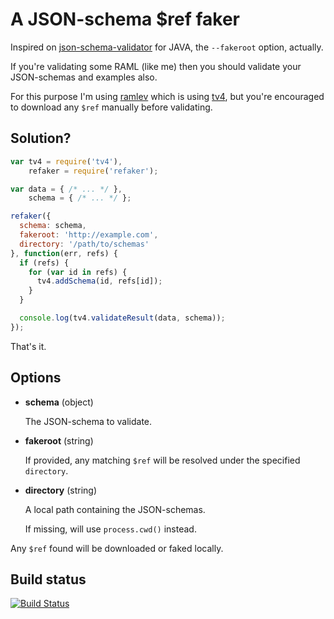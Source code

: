 # A JSON-schema $ref faker

Inspired on [json-schema-validator](https://github.com/fge/json-schema-validator) for JAVA, the `--fakeroot` option, actually.

If you're validating some RAML (like me) then you should validate your JSON-schemas and examples also.

For this purpose I'm using [ramlev](https://github.com/cybertk/ramlev) which is using [tv4](https://github.com/geraintluff/tv4), but you're encouraged to download any `$ref` manually before validating.

## Solution?

```javascript
var tv4 = require('tv4'),
    refaker = require('refaker');

var data = { /* ... */ },
    schema = { /* ... */ };

refaker({
  schema: schema,
  fakeroot: 'http://example.com',
  directory: '/path/to/schemas'
}, function(err, refs) {
  if (refs) {
    for (var id in refs) {
      tv4.addSchema(id, refs[id]);
    }
  }

  console.log(tv4.validateResult(data, schema));
});
```

That's it.

## Options

- **schema** (object)

  The JSON-schema to validate.

- **fakeroot** (string)

  If provided, any matching `$ref` will be resolved under the specified `directory`.

- **directory** (string)

  A local path containing the JSON-schemas.

  If missing, will use `process.cwd()` instead.

Any `$ref` found will be downloaded or faked locally.

## Build status

[![Build Status](https://travis-ci.org/gextech/refaker.png?branch=master)](https://travis-ci.org/gextech/refaker)
